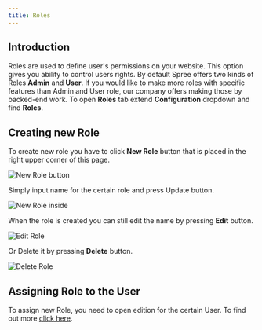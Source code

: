 ```yaml
---
title: Roles
---
```


## Introduction

Roles are used to define user's permissions on your website. This option gives you ability to control users rights. By default Spree offers two kinds of Roles **Admin** and **User**. If you would like to make more roles with specific features than Admin and User role, our company offers making those by backed-end work. To open **Roles** tab extend **Configuration** dropdown and find **Roles**.

## Creating new Role

To create new role you have to click **New Role** button that is placed in the right upper corner of this page.

![New Role button]()

Simply input name for the certain role and press Update button.

![New Role inside]()

When the role is created you can still edit the name by pressing **Edit** button.

![Edit Role]()

Or Delete it by pressing **Delete** button.

![Delete Role]()

## Assigning Role to the User

To assign new Role, you need to open edition for the certain User. To find out more [click here](../users/editing_users.md).